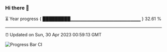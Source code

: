 ### Hi there 👋

⏳ Year progress { █████████▁▁▁▁▁▁▁▁▁▁▁▁▁▁▁▁▁▁▁▁▁ } 32.61 %

---

⏰ Updated on Sun, 30 Apr 2023 00:59:13 GMT

![Progress Bar CI](https://github.com/liununu/liununu/workflows/Progress%20Bar%20CI/badge.svg)
